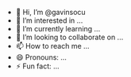 - 👋 Hi, I’m @gavinsocu
- 👀 I’m interested in ...
- 🌱 I’m currently learning ...
- 💞️ I’m looking to collaborate on ...
- 📫 How to reach me ...
- 😄 Pronouns: ...
- ⚡ Fun fact: ...

<!---
gavinsocu/gavinsocu is a ✨ special ✨ repository because its `README.md` (this file) appears on your GitHub profile.
You can click the Preview link to take a look at your changes.
--->
